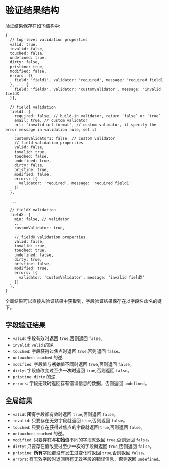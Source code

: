 # 验证结果结构

验证结果保存在如下结构中:

```
{
  // top-level validation properties
  valid: true,
  invalid: false,
  touched: false,
  undefined: true,
  dirty: false,
  pristine: true,
  modified: false,
  errors: [{
    field: 'field1', validator: 'required', message: 'required field1'
  }, ... {
    field: 'fieldX', validator: 'customValidator', message: 'invalid fieldX'
  }],

  // field1 validation
  field1: {
    required: false, // build-in validator, return `false` or `true`
    email: true, // custom validator
    url: 'invalid url format', // custom validator, if specify the error message in validation rule, set it
    ...
    customValidator1: false, // custom validator
    // field validation properties
    valid: false,
    invalid: true,
    touched: false,
    undefined: true,
    dirty: false,
    pristine: true,
    modified: false,
    errors: [{
      validator: 'required', message: 'required field1'
    }]
  },

  ...

  // fieldX validation
  fieldX: {
    min: false, // validator
    ...
    customValidator: true,

    // fieldX validation properties
    valid: false,
    invalid: true,
    touched: true,
    undefined: false,
    dirty: true,
    pristine: false,
    modified: true,
    errors: [{
      validator: 'customValidator', message: 'invalid fieldX'
    }]
  },
}
```

全局结果可以直接从验证结果中获取到，字段验证结果保存在以字段名命名的键下。

## 字段验证结果
- `valid`: 字段有效时返回 `true`,否则返回 `false`。
- `invalid`: `valid` 的逆.
- `touched`: 字段获得过焦点时返回 `true`,否则返回 `false`。
- `untouched`: `touched` 的逆.
- `modified`: 字段值与**初始**值不同时返回 `true`,否则返回 `false`。
- `dirty`: 字段值改变过至少**一次**时返回 `true`,否则返回 `false`。
- `pristine`: `dirty` 的逆.
- `errors`: 字段无效时返回存有错误信息的数据，否则返回 `undefined`。

## 全局结果
- `valid`: **所有**字段都有效时返回 `true`,否则返回 `false`。
- `invalid`: 只要存在无效字段就返回 `true`,否则返回 `false`。
- `touched`: 只要存在获得过焦点的字段就返回 `true`,否则返回 `false`。
- `untouched`: `touched` 的逆。
- `modified`: 只要存在与**初始**值不同的字段就返回 `true`,否则返回 `false`。
- `dirty`: 只要存在值改变过至少**一次**的字段就返回 `true`,否则返回 `false`。
- `pristine`: **所有**字段都没有发生过变化时返回 `true`,否则返回 `false`。
- `errors`: 有无效字段时返回所有无效字段的错误信息，否则返回 `undefined`。
